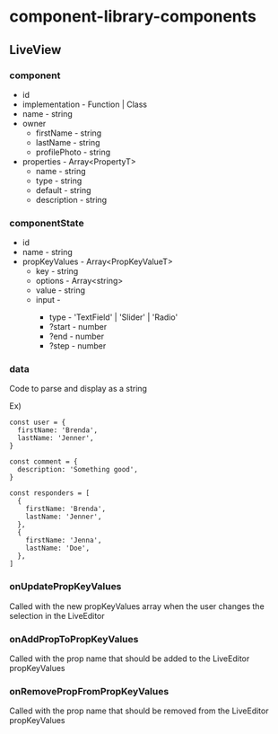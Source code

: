 # component-library-components

## LiveView
### component
* id
* implementation - Function | Class
* name - string
* owner
  * firstName - string
  * lastName - string
  * profilePhoto - string
* properties - Array\<PropertyT>
  * name - string
  * type - string
  * default - string
  * description - string

### componentState
* id
* name - string
* propKeyValues - Array\<PropKeyValueT>
  * key - string
  * options - Array\<string>
  * value - string
  * input - <PropKeyValueInputT>
    * type - 'TextField' | 'Slider' | 'Radio'
    * ?start - number
    * ?end - number
    * ?step - number

### data
Code to parse and display as a string

Ex)
```
const user = {
  firstName: 'Brenda',
  lastName: 'Jenner',
}

const comment = {
  description: 'Something good',
}

const responders = [
  {
    firstName: 'Brenda',
    lastName: 'Jenner',
  },
  {
    firstName: 'Jenna',
    lastName: 'Doe',
  },
]
```

### onUpdatePropKeyValues
Called with the new propKeyValues array when the user changes the selection in the LiveEditor

### onAddPropToPropKeyValues
Called with the prop name that should be added to the LiveEditor propKeyValues

### onRemovePropFromPropKeyValues
Called with the prop name that should be removed from the LiveEditor propKeyValues
